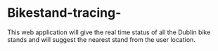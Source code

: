 # Bikestand-tracing-
This web application will give the real time status of all the Dublin bike stands and will suggest the nearest stand from the user location.
